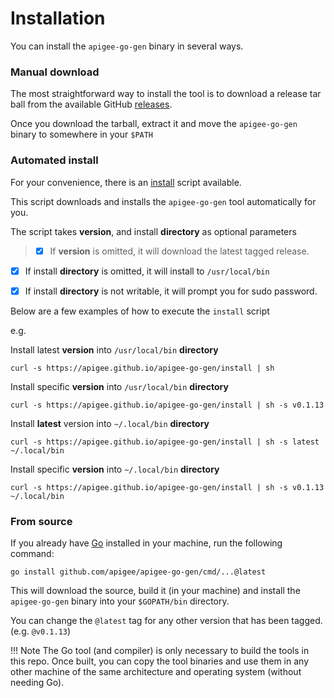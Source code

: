 # Installation 
<!--
  Copyright 2024 Google LLC

  Licensed under the Apache License, Version 2.0 (the "License");
  you may not use this file except in compliance with the License.
  You may obtain a copy of the License at

       http://www.apache.org/licenses/LICENSE-2.0

  Unless required by applicable law or agreed to in writing, software
  distributed under the License is distributed on an "AS IS" BASIS,
  WITHOUT WARRANTIES OR CONDITIONS OF ANY KIND, either express or implied.
  See the License for the specific language governing permissions and
  limitations under the License.
-->

You can install the `apigee-go-gen` binary in several ways. 

### Manual download

The most straightforward way to install the tool is to download a release tar ball from the
available GitHub [releases](https://github.com/apigee/apigee-go-gen/releases).

Once you download the tarball, extract it and move the `apigee-go-gen` binary to somewhere in your `$PATH`

### Automated install

For your convenience, there is an [install](https://github.com/apigee/apigee-go-gen/blob/main/install) script available.

This script downloads and installs the `apigee-go-gen` tool automatically for you.

The script takes **version**, and install **directory** as optional parameters

> - [x] If **version** is omitted, it will download the latest tagged release.
- [x] If install **directory** is omitted, it will install to `/usr/local/bin`
- [x] If install **directory** is not writable, it will prompt you for sudo password.


Below are a few examples of how to execute the `install` script

e.g.

Install latest **version** into `/usr/local/bin` **directory**
```shell
curl -s https://apigee.github.io/apigee-go-gen/install | sh
```


Install specific **version** into `/usr/local/bin` **directory**
```shell
curl -s https://apigee.github.io/apigee-go-gen/install | sh -s v0.1.13
```

Install **latest** version into `~/.local/bin` **directory**
```shell
curl -s https://apigee.github.io/apigee-go-gen/install | sh -s latest ~/.local/bin
```

Install specific **version** into `~/.local/bin` **directory**
```shell
curl -s https://apigee.github.io/apigee-go-gen/install | sh -s v0.1.13 ~/.local/bin
```



### From source

If you already have [Go](https://go.dev/doc/install) installed in your machine, run the following command:

```shell
go install github.com/apigee/apigee-go-gen/cmd/...@latest
```

This will download the source, build it (in your machine) and install the `apigee-go-gen` binary into your `$GOPATH/bin` directory.

You can change the `@latest` tag for any other version that has been tagged. (e.g. `@v0.1.13`)

!!! Note
    The Go tool (and compiler) is only necessary to build the tools in this repo.
    Once built, you can copy the tool binaries and use them in any other
    machine of the same architecture and operating system (without needing Go).
